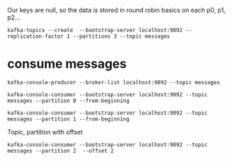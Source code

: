 
Our keys are null, so the data is stored in round robin basics on each p0, p1, p2...

```
kafka-topics --create  --bootstrap-server localhost:9092 --replication-factor 1 --partitions 3 --topic messages

```

# consume messages

```
kafka-console-producer --broker-list localhost:9092 --topic messages
```
```
kafka-console-consumer --bootstrap-server localhost:9092 --topic messages --partition 0 --from-beginning
```
```
kafka-console-consumer --bootstrap-server localhost:9092 --topic messages --partition 1 --from-beginning
```

Topic, partition with offset

```
kafka-console-consumer --bootstrap-server localhost:9092 --topic messages --partition 2  --offset 2
```


